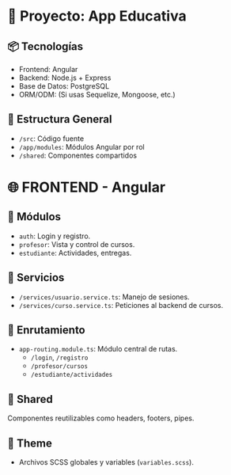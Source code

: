 # 📘 Proyecto: App Educativa

## 📦 Tecnologías

- Frontend: Angular
- Backend: Node.js + Express
- Base de Datos: PostgreSQL
- ORM/ODM: (Si usas Sequelize, Mongoose, etc.)

## 📁 Estructura General

- `/src`: Código fuente
- `/app/modules`: Módulos Angular por rol
- `/shared`: Componentes compartidos

# 🌐 FRONTEND - Angular

## 📁 Módulos

- `auth`: Login y registro.
- `profesor`: Vista y control de cursos.
- `estudiante`: Actividades, entregas.

## 🔄 Servicios

- `/services/usuario.service.ts`: Manejo de sesiones.
- `/services/curso.service.ts`: Peticiones al backend de cursos.

## 🔗 Enrutamiento

- `app-routing.module.ts`: Módulo central de rutas.
  - `/login`, `/registro`
  - `/profesor/cursos`
  - `/estudiante/actividades`

## 🧩 Shared

Componentes reutilizables como headers, footers, pipes.

## 🎨 Theme

- Archivos SCSS globales y variables (`variables.scss`).

